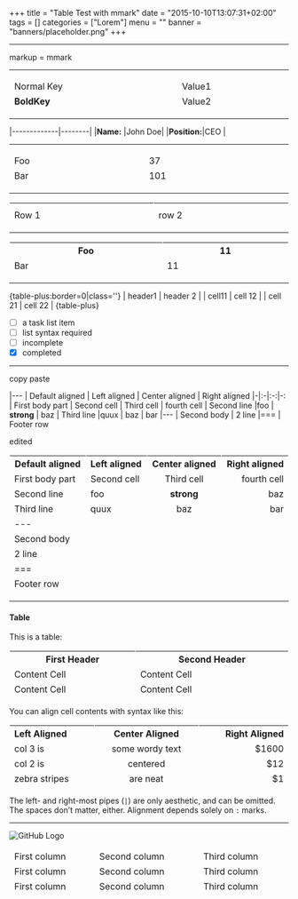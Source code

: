 +++
title = "Table Test with mmark"
date = "2015-10-10T13:07:31+02:00"
tags = []
categories = ["Lorem"]
menu = ""
banner = "banners/placeholder.png"
+++

----------
markup = mmark

---

| | |
|-|-|
| Normal Key| Value1 |
|__BoldKey__| Value2 |

---

|-------------|--------|
|**Name:**    |John Doe|
|**Position:**|CEO     |

---

||     |
|-----|-----|
|Foo  |37   |
|Bar  |101  |

---

[]()  |[]() 
------|------
Row 1 | row 2

---

|Foo  |11   |
|-----|-----|
|Bar  |11   |

---

{table-plus:border=0|class=''}
| header1 | header 2 |
| cell11 | cell 12 | 
| cell 21 | cell 22 |
{table-plus}

- [ ] a task list item
- [ ] list syntax required
- [ ] incomplete
- [x] completed
---

copy paste 

|---
| Default aligned | Left aligned | Center aligned | Right aligned
|-|:-|:-:|-:
| First body part | Second cell | Third cell | fourth cell
| Second line |foo | **strong** | baz
| Third line |quux | baz | bar
|---
| Second body
| 2 line
|===
| Footer row

edited


| Default aligned | Left aligned | Center aligned | Right aligned|
|---|:---|:---:|---:|
| First body part | Second cell | Third cell | fourth cell|
| Second line |foo | **strong** | baz|
| Third line |quux | baz | bar|
|---|
| Second body
| 2 line
|===
| Footer row

---

#### Table

This is a table:

First Header  | Second Header
------------- | -------------
Content Cell  | Content Cell
Content Cell  | Content Cell

You can align cell contents with syntax like this:

| Left Aligned  | Center Aligned  | Right Aligned |
|:------------- |:---------------:| -------------:|
| col 3 is      | some wordy text |         $1600 |
| col 2 is      | centered        |           $12 |
| zebra stripes | are neat        |            $1 |

The left- and right-most pipes (`|`) are only aesthetic, and can be omitted. The spaces don’t matter, either. Alignment depends solely on `:` marks.

------
![GitHub Logo](/images/logo.png)

<style>
table { 
    display: table;
    border-collapse: separate;
    border-spacing: 1px;
    border-color: solid;
}
tbody {
				;}
</style>

<table>
  <tr><td>First column</td><td>Second column</td><td>Third column</td></tr>
  <tr><td>First column</td><td>Second column</td><td>Third column</td></tr>
  <tr><td>First column</td><td>Second column</td><td>Third column</td></tr>
</table>